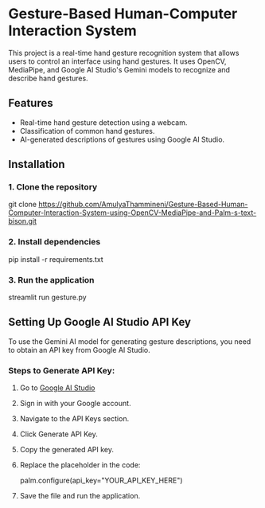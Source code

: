 
# Gesture-Based Human-Computer Interaction System

This project is a real-time hand gesture recognition system that allows users to control an interface using hand gestures. It uses OpenCV, MediaPipe, and Google AI Studio's Gemini models to recognize and describe hand gestures.

## Features
- Real-time hand gesture detection using a webcam.
- Classification of common hand gestures.
- AI-generated descriptions of gestures using Google AI Studio.

## Installation

### 1. Clone the repository

git clone https://github.com/AmulyaThammineni/Gesture-Based-Human-Computer-Interaction-System-using-OpenCV-MediaPipe-and-Palm-s-text-bison.git

### 2. Install dependencies

pip install -r requirements.txt


### 3. Run the application

streamlit run gesture.py



## Setting Up Google AI Studio API Key

To use the Gemini AI model for generating gesture descriptions, you need to obtain an API key from Google AI Studio.

### Steps to Generate API Key:

1. Go to [Google AI Studio](https://aistudio.google.com/)
2. Sign in with your Google account.
3. Navigate to the API Keys section.
4. Click Generate API Key.
5. Copy the generated API key.
6. Replace the placeholder in the code:
   
   palm.configure(api_key="YOUR_API_KEY_HERE")

7. Save the file and run the application.


